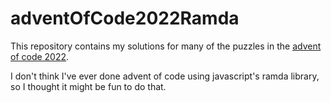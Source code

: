 # adventOfCode2022Ramda

This repository contains my solutions for many of the puzzles in the [advent of code 2022](https://adventofcode.com/2022).

I don't think I've ever done advent of code using javascript's ramda library, so I thought it might be fun to do that.

